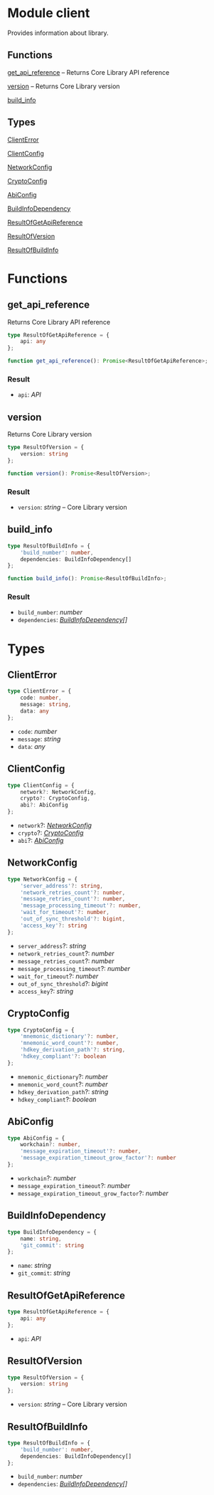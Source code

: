 # Module client

 Provides information about library.
## Functions
[get_api_reference](#get_api_reference) – Returns Core Library API reference

[version](#version) – Returns Core Library version

[build_info](#build_info)

## Types
[ClientError](#ClientError)

[ClientConfig](#ClientConfig)

[NetworkConfig](#NetworkConfig)

[CryptoConfig](#CryptoConfig)

[AbiConfig](#AbiConfig)

[BuildInfoDependency](#BuildInfoDependency)

[ResultOfGetApiReference](#ResultOfGetApiReference)

[ResultOfVersion](#ResultOfVersion)

[ResultOfBuildInfo](#ResultOfBuildInfo)


# Functions
## get_api_reference

Returns Core Library API reference

```ts
type ResultOfGetApiReference = {
    api: any
};

function get_api_reference(): Promise<ResultOfGetApiReference>;
```
### Result

- `api`: _API_


## version

Returns Core Library version

```ts
type ResultOfVersion = {
    version: string
};

function version(): Promise<ResultOfVersion>;
```
### Result

- `version`: _string_ – Core Library version


## build_info

```ts
type ResultOfBuildInfo = {
    'build_number': number,
    dependencies: BuildInfoDependency[]
};

function build_info(): Promise<ResultOfBuildInfo>;
```
### Result

- `build_number`: _number_
- `dependencies`: _[BuildInfoDependency](mod_client.md#BuildInfoDependency)[]_


# Types
## ClientError
```ts
type ClientError = {
    code: number,
    message: string,
    data: any
};
```
- `code`: _number_
- `message`: _string_
- `data`: _any_


## ClientConfig
```ts
type ClientConfig = {
    network?: NetworkConfig,
    crypto?: CryptoConfig,
    abi?: AbiConfig
};
```
- `network`?: _[NetworkConfig](mod_client.md#NetworkConfig)_
- `crypto`?: _[CryptoConfig](mod_client.md#CryptoConfig)_
- `abi`?: _[AbiConfig](mod_client.md#AbiConfig)_


## NetworkConfig
```ts
type NetworkConfig = {
    'server_address'?: string,
    'network_retries_count'?: number,
    'message_retries_count'?: number,
    'message_processing_timeout'?: number,
    'wait_for_timeout'?: number,
    'out_of_sync_threshold'?: bigint,
    'access_key'?: string
};
```
- `server_address`?: _string_
- `network_retries_count`?: _number_
- `message_retries_count`?: _number_
- `message_processing_timeout`?: _number_
- `wait_for_timeout`?: _number_
- `out_of_sync_threshold`?: _bigint_
- `access_key`?: _string_


## CryptoConfig
```ts
type CryptoConfig = {
    'mnemonic_dictionary'?: number,
    'mnemonic_word_count'?: number,
    'hdkey_derivation_path'?: string,
    'hdkey_compliant'?: boolean
};
```
- `mnemonic_dictionary`?: _number_
- `mnemonic_word_count`?: _number_
- `hdkey_derivation_path`?: _string_
- `hdkey_compliant`?: _boolean_


## AbiConfig
```ts
type AbiConfig = {
    workchain?: number,
    'message_expiration_timeout'?: number,
    'message_expiration_timeout_grow_factor'?: number
};
```
- `workchain`?: _number_
- `message_expiration_timeout`?: _number_
- `message_expiration_timeout_grow_factor`?: _number_


## BuildInfoDependency
```ts
type BuildInfoDependency = {
    name: string,
    'git_commit': string
};
```
- `name`: _string_
- `git_commit`: _string_


## ResultOfGetApiReference
```ts
type ResultOfGetApiReference = {
    api: any
};
```
- `api`: _API_


## ResultOfVersion
```ts
type ResultOfVersion = {
    version: string
};
```
- `version`: _string_ – Core Library version


## ResultOfBuildInfo
```ts
type ResultOfBuildInfo = {
    'build_number': number,
    dependencies: BuildInfoDependency[]
};
```
- `build_number`: _number_
- `dependencies`: _[BuildInfoDependency](mod_client.md#BuildInfoDependency)[]_


